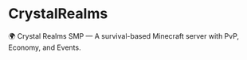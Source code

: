 # CrystalRealms
🌍 Crystal Realms SMP — A survival-based Minecraft server with PvP, Economy, and Events.
